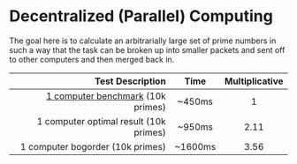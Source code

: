 # Decentralized (Parallel) Computing
The goal here is to calculate an arbitrarially large set of prime numbers in such a way that the task can be broken up into smaller packets and sent off to other computers and then merged back in. 

|Test Description | Time|Multiplicative|
|-----------------:|:---------------:|:---------------:|
|[1 computer benchmark](https://github.com/jojo2357/Prime-Number-Library) (10k primes) | ~450ms| 1|
|1 computer optimal result (10k primes) | ~950ms|2.11|
|1 computer bogorder (10k primes) | ~1600ms|3.56|
